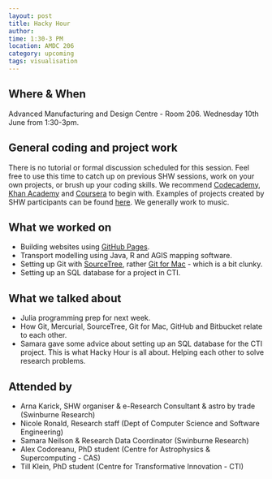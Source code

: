 ```yaml
---
layout: post
title: Hacky Hour 
author: 
time: 1:30-3 PM
location: AMDC 206
category: upcoming
tags: visualisation
---
```


## Where & When

Advanced Manufacturing and Design Centre - Room 206. Wednesday 10th June from 1:30-3pm.

## General coding and project work

There is no tutorial or formal discussion scheduled for this session. Feel free to use this time to catch up on previous SHW sessions, work on your own projects, or brush up your coding skills. We recommend [Codecademy](http://www.codecademy.com), [Khan Academy](https://www.khanacademy.org) and [Coursera](https://www.coursera.org) to begin with. Examples of projects created by SHW participants can be found [here](http://thehackerwithin.github.io/swinburne/links.html). We generally work to music.

## What we worked on

* Building websites using [GitHub Pages](https://pages.github.com).
* Transport modelling using Java, R and AGIS mapping software.
* Setting up Git with [SourceTree](https://www.sourcetreeapp.com), rather [Git for Mac](https://mac.github.com) - which is a bit clunky.
* Setting up an SQL database for a project in CTI.

## What we talked about


* Julia programming prep for next week.
* How Git, Mercurial, SourceTree, Git for Mac, GitHub and Bitbucket relate to each other.
* Samara gave some advice about setting up an SQL database for the CTI project. This is what Hacky Hour is all about. Helping each other to solve research problems.

## Attended by

* Arna Karick, SHW organiser & e-Research Consultant & astro by trade (Swinburne Research)
* Nicole Ronald, Research staff (Dept of Computer Science and Software Engineering)
* Samara Neilson & Research Data Coordinator (Swinburne Research)
* Alex Codoreanu, PhD student (Centre for Astrophysics & Supercomputing - CAS)
* Till Klein, PhD student (Centre for Transformative Innovation - CTI)

